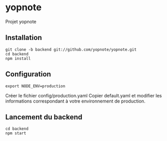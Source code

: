 yopnote
=======

Projet yopnote

## Installation ##

	git clone -b backend git://github.com/yopnote/yopnote.git   
	cd backend   
	npm install

## Configuration ##

	export NODE_ENV=production

Créer le fichier config/production.yaml
Copier default.yaml et modifier les informations correspondant à votre environnement de production.

## Lancement du backend ##

	cd backend   
	npm start

